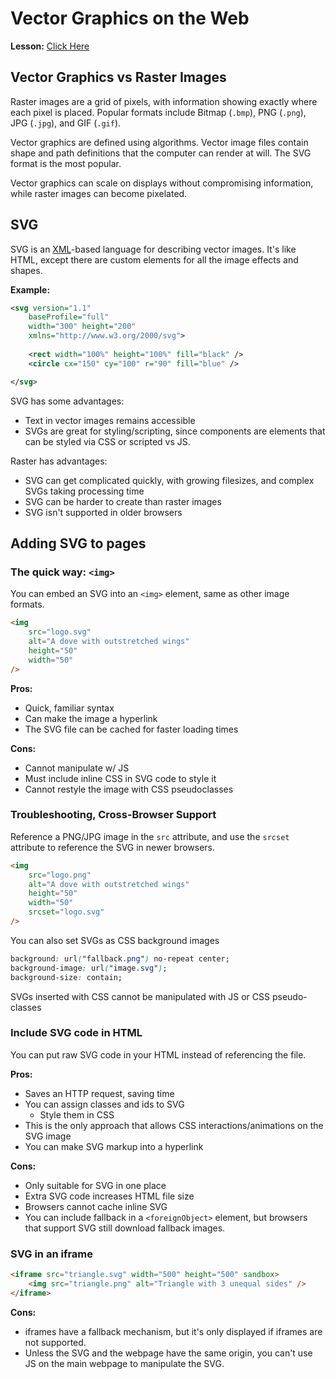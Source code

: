 # Vector Graphics on the Web

__Lesson:__ [Click Here](https://developer.mozilla.org/en-US/docs/Learn/HTML/Multimedia_and_embedding/Adding_vector_graphics_to_the_Web)

## Vector Graphics vs Raster Images

Raster images are a grid of pixels, with information showing exactly where each
pixel is placed. Popular formats include Bitmap (`.bmp`), PNG (`.png`), JPG (`.jpg`), and GIF (`.gif`).

Vector graphics are defined using algorithms. Vector image files contain shape and path definitions that the computer can render at will. The SVG format is the most popular.

Vector graphics can scale on displays without compromising information, while raster images can become pixelated.

## SVG

SVG is an [XML](https://developer.mozilla.org/en-US/docs/Glossary/XML)-based language for describing vector images. It's like HTML, except there are custom elements for all the image effects and shapes.

__Example:__

```svg
<svg version="1.1"
    baseProfile="full"
    width="300" height="200"
    xmlns="http://www.w3.org/2000/svg">
    
    <rect width="100%" height="100%" fill="black" />
    <circle cx="150" cy="100" r="90" fill="blue" />

</svg>
```

SVG has some advantages:

* Text in vector images remains accessible
* SVGs are great for styling/scripting, since components are elements that can be styled via CSS or scripted vs JS.

Raster has advantages:

* SVG can get complicated quickly, with growing filesizes, and complex SVGs taking processing time
* SVG can be harder to create than raster images
* SVG isn't supported in older browsers

## Adding SVG to pages

### The quick way: `<img>`

You can embed an SVG into an `<img>` element, same as other image formats.

```html
<img 
    src="logo.svg"
    alt="A dove with outstretched wings"
    height="50"
    width="50"
/>
```

__Pros:__

* Quick, familiar syntax
* Can make the image a hyperlink
* The SVG file can be cached for faster loading times

__Cons:__

* Cannot manipulate w/ JS
* Must include inline CSS in SVG code to style it
* Cannot restyle the image with CSS pseudoclasses

### Troubleshooting, Cross-Browser Support

Reference a PNG/JPG image in the `src` attribute, and use the `srcset` attribute
to reference the SVG in newer browsers.

```html
<img 
    src="logo.png"
    alt="A dove with outstretched wings"
    height="50"
    width="50"
    srcset="logo.svg"
/>
```

You can also set SVGs as CSS background images

```css
background: url("fallback.png") no-repeat center;
background-image: url("image.svg");
background-size: contain;
```

SVGs inserted with CSS cannot be manipulated with JS or CSS pseudo-classes

### Include SVG code in HTML

You can put raw SVG code in your HTML instead of referencing the file.

__Pros:__

* Saves an HTTP request, saving time
* You can assign classes and ids to SVG
  * Style them in CSS
* This is the only approach that allows CSS interactions/animations on the SVG image
* You can make SVG markup into a hyperlink

__Cons:__

* Only suitable for SVG in one place
* Extra SVG code increases HTML file size
* Browsers cannot cache inline SVG
* You can include fallback in a `<foreignObject>` element, but browsers that support SVG still download fallback images.

### SVG in an iframe

```html
<iframe src="triangle.svg" width="500" height="500" sandbox>
    <img src="triangle.png" alt="Triangle with 3 unequal sides" />
</iframe>
```

__Cons:__

* iframes have a fallback mechanism, but it's only displayed if iframes are not supported.
* Unless the SVG and the webpage have the same origin, you can't use JS on the main webpage to manipulate the SVG.
